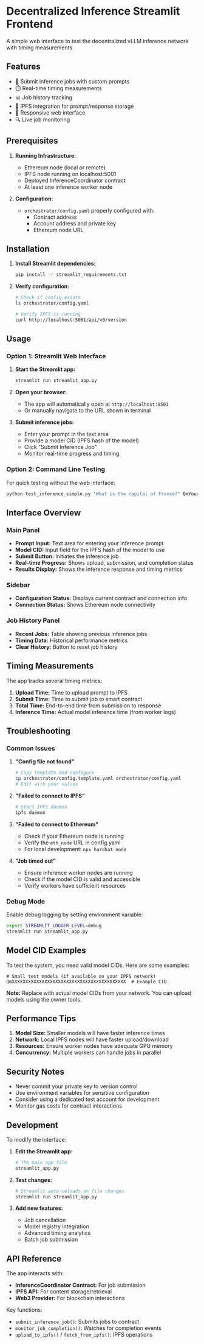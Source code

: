 # Decentralized Inference Streamlit Frontend

A simple web interface to test the decentralized vLLM inference network with timing measurements.

## Features

- 🧠 Submit inference jobs with custom prompts
- ⏱️ Real-time timing measurements
- 📊 Job history tracking
- 🔗 IPFS integration for prompt/response storage
- 📱 Responsive web interface
- 🔍 Live job monitoring

## Prerequisites

1. **Running Infrastructure:**
   - Ethereum node (local or remote)
   - IPFS node running on localhost:5001
   - Deployed InferenceCoordinator contract
   - At least one inference worker node

2. **Configuration:**
   - `orchestrator/config.yaml` properly configured with:
     - Contract address
     - Account address and private key
     - Ethereum node URL

## Installation

1. **Install Streamlit dependencies:**
   ```bash
   pip install -r streamlit_requirements.txt
   ```

2. **Verify configuration:**
   ```bash
   # Check if config exists
   ls orchestrator/config.yaml
   
   # Verify IPFS is running
   curl http://localhost:5001/api/v0/version
   ```

## Usage

### Option 1: Streamlit Web Interface

1. **Start the Streamlit app:**
   ```bash
   streamlit run streamlit_app.py
   ```

2. **Open your browser:**
   - The app will automatically open at `http://localhost:8501`
   - Or manually navigate to the URL shown in terminal

3. **Submit inference jobs:**
   - Enter your prompt in the text area
   - Provide a model CID (IPFS hash of the model)
   - Click "Submit Inference Job"
   - Monitor real-time progress and timing

### Option 2: Command Line Testing

For quick testing without the web interface:

```bash
python test_inference_simple.py "What is the capital of France?" QmYourModelCIDHere
```

## Interface Overview

### Main Panel
- **Prompt Input:** Text area for entering your inference prompt
- **Model CID:** Input field for the IPFS hash of the model to use
- **Submit Button:** Initiates the inference job
- **Real-time Progress:** Shows upload, submission, and completion status
- **Results Display:** Shows the inference response and timing metrics

### Sidebar
- **Configuration Status:** Displays current contract and connection info
- **Connection Status:** Shows Ethereum node connectivity

### Job History Panel
- **Recent Jobs:** Table showing previous inference jobs
- **Timing Data:** Historical performance metrics
- **Clear History:** Button to reset job history

## Timing Measurements

The app tracks several timing metrics:

1. **Upload Time:** Time to upload prompt to IPFS
2. **Submit Time:** Time to submit job to smart contract
3. **Total Time:** End-to-end time from submission to response
4. **Inference Time:** Actual model inference time (from worker logs)

## Troubleshooting

### Common Issues

1. **"Config file not found"**
   ```bash
   # Copy template and configure
   cp orchestrator/config.template.yaml orchestrator/config.yaml
   # Edit with your values
   ```

2. **"Failed to connect to IPFS"**
   ```bash
   # Start IPFS daemon
   ipfs daemon
   ```

3. **"Failed to connect to Ethereum"**
   - Check if your Ethereum node is running
   - Verify the `eth_node` URL in config.yaml
   - For local development: `npx hardhat node`

4. **"Job timed out"**
   - Ensure inference worker nodes are running
   - Check if the model CID is valid and accessible
   - Verify workers have sufficient resources

### Debug Mode

Enable debug logging by setting environment variable:
```bash
export STREAMLIT_LOGGER_LEVEL=debug
streamlit run streamlit_app.py
```

## Model CID Examples

To test the system, you need valid model CIDs. Here are some examples:

```
# Small test models (if available on your IPFS network)
QmXXXXXXXXXXXXXXXXXXXXXXXXXXXXXXXXXXXXXXXXXX  # Example CID
```

**Note:** Replace with actual model CIDs from your network. You can upload models using the owner tools.

## Performance Tips

1. **Model Size:** Smaller models will have faster inference times
2. **Network:** Local IPFS nodes will have faster upload/download
3. **Resources:** Ensure worker nodes have adequate GPU memory
4. **Concurrency:** Multiple workers can handle jobs in parallel

## Security Notes

- Never commit your private key to version control
- Use environment variables for sensitive configuration
- Consider using a dedicated test account for development
- Monitor gas costs for contract interactions

## Development

To modify the interface:

1. **Edit the Streamlit app:**
   ```bash
   # The main app file
   streamlit_app.py
   ```

2. **Test changes:**
   ```bash
   # Streamlit auto-reloads on file changes
   streamlit run streamlit_app.py
   ```

3. **Add new features:**
   - Job cancellation
   - Model registry integration
   - Advanced timing analytics
   - Batch job submission

## API Reference

The app interacts with:

- **InferenceCoordinator Contract:** For job submission
- **IPFS API:** For content storage/retrieval
- **Web3 Provider:** For blockchain interactions

Key functions:
- `submit_inference_job()`: Submits jobs to contract
- `monitor_job_completion()`: Watches for completion events
- `upload_to_ipfs()` / `fetch_from_ipfs()`: IPFS operations